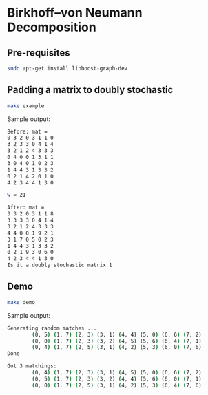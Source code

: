 # Birkhoff–von Neumann Decomposition

## Pre-requisites

```bash
sudo apt-get install libboost-graph-dev
```

## Padding a matrix to doubly stochastic 

```bash
make example
```

Sample output:
```bash
Before: mat = 
0 3 2 0 3 1 1 0
3 2 3 3 0 4 1 4
3 2 1 2 4 3 3 3
0 4 0 0 1 3 1 1
3 0 4 0 1 0 2 3
1 4 4 3 1 3 3 2
0 2 1 4 2 0 1 0
4 2 3 4 4 1 3 0

w = 21

After: mat = 
3 3 2 0 3 1 1 8
3 3 3 3 0 4 1 4
3 2 1 2 4 3 3 3
4 4 0 0 1 9 2 1
3 1 7 0 5 0 2 3
1 4 4 3 1 3 3 2
0 2 1 9 3 0 6 0
4 2 3 4 4 1 3 0
Is it a doubly stochastic matrix 1
```

## Demo

```bash
make demo
```

Sample output:
```bash
Generating random matches ...
        (0, 5) (1, 7) (2, 3) (3, 1) (4, 4) (5, 0) (6, 6) (7, 2) 
        (0, 0) (1, 7) (2, 3) (3, 2) (4, 5) (5, 6) (6, 4) (7, 1) 
        (0, 4) (1, 7) (2, 5) (3, 1) (4, 2) (5, 3) (6, 0) (7, 6) 
Done

Got 3 matchings:
        (0, 4) (1, 7) (2, 3) (3, 1) (4, 5) (5, 0) (6, 6) (7, 2) 
        (0, 5) (1, 7) (2, 3) (3, 2) (4, 4) (5, 6) (6, 0) (7, 1) 
        (0, 0) (1, 7) (2, 5) (3, 1) (4, 2) (5, 3) (6, 4) (7, 6) 
```